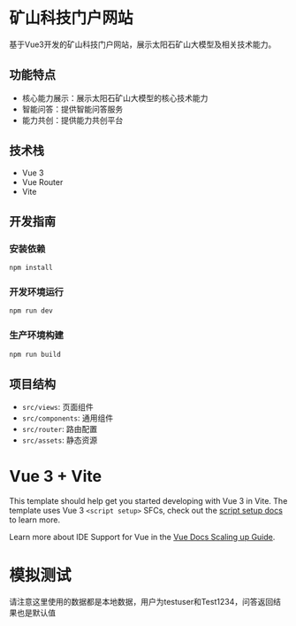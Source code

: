 # 矿山科技门户网站

基于Vue3开发的矿山科技门户网站，展示太阳石矿山大模型及相关技术能力。

## 功能特点

- 核心能力展示：展示太阳石矿山大模型的核心技术能力
- 智能问答：提供智能问答服务
- 能力共创：提供能力共创平台

## 技术栈

- Vue 3
- Vue Router
- Vite

## 开发指南

### 安装依赖

```bash
npm install
```

### 开发环境运行

```bash
npm run dev
```

### 生产环境构建

```bash
npm run build
```

## 项目结构

- `src/views`: 页面组件
- `src/components`: 通用组件
- `src/router`: 路由配置
- `src/assets`: 静态资源

# Vue 3 + Vite

This template should help get you started developing with Vue 3 in Vite. The template uses Vue 3 `<script setup>` SFCs, check out the [script setup docs](https://v3.vuejs.org/api/sfc-script-setup.html#sfc-script-setup) to learn more.

Learn more about IDE Support for Vue in the [Vue Docs Scaling up Guide](https://vuejs.org/guide/scaling-up/tooling.html#ide-support).

# 模拟测试
请注意这里使用的数据都是本地数据，用户为testuser和Test1234，问答返回结果也是默认值

